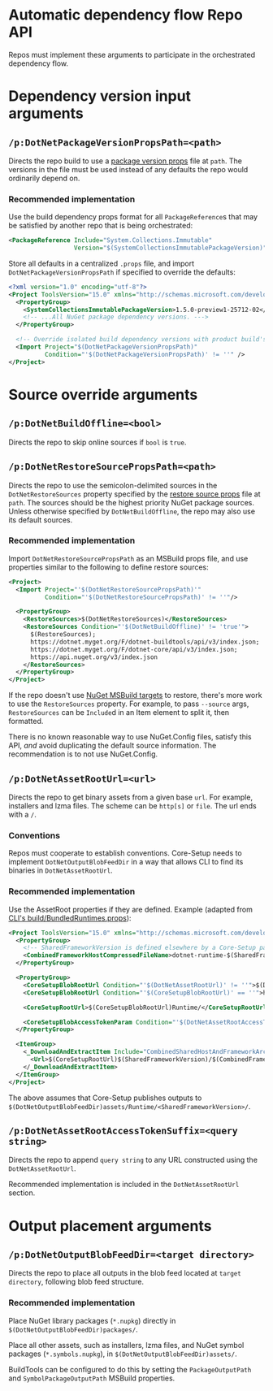 # Automatic dependency flow Repo API

Repos must implement these arguments to participate in the orchestrated dependency flow.


# Dependency version input arguments

## `/p:DotNetPackageVersionPropsPath=<path>`
Directs the repo build to use a [package version props](contracts.md#package-version-props) file at `path`. The versions in the file must be used instead of any defaults the repo would ordinarily depend on.

### Recommended implementation
Use the build dependency props format for all `PackageReference`s that may be satisfied by another repo that is being orchestrated:

```xml
<PackageReference Include="System.Collections.Immutable"
                  Version="$(SystemCollectionsImmutablePackageVersion)" />
```

Store all defaults in a centralized `.props` file, and import `DotNetPackageVersionPropsPath` if specified to override the defaults:

```xml
<?xml version="1.0" encoding="utf-8"?>
<Project ToolsVersion="15.0" xmlns="http://schemas.microsoft.com/developer/msbuild/2003">
  <PropertyGroup>
    <SystemCollectionsImmutablePackageVersion>1.5.0-preview1-25712-02</SystemCollectionsImmutablePackageVersion>
    <!-- ...All NuGet package dependency versions. --->
  </PropertyGroup>

  <!-- Override isolated build dependency versions with product build's. -->
  <Import Project="$(DotNetPackageVersionPropsPath)"
          Condition="'$(DotNetPackageVersionPropsPath)' != ''" />
</Project>
```


# Source override arguments

## `/p:DotNetBuildOffline=<bool>`
Directs the repo to skip online sources if `bool` is `true`.

## `/p:DotNetRestoreSourcePropsPath=<path>`
Directs the repo to use the semicolon-delimited sources in the `DotNetRestoreSources` property specified by the [restore source props](contracts.md#restore-source-props) file at `path`. The sources should be the highest priority NuGet package sources. Unless otherwise specified by `DotNetBuildOffline`, the repo may also use its default sources.

### Recommended implementation
Import `DotNetRestoreSourcePropsPath` as an MSBuild props file, and use properties similar to the following to define restore sources:

```xml
<Project>
  <Import Project="'$(DotNetRestoreSourcePropsPath)'"
          Condition="'$(DotNetRestoreSourcePropsPath)' != ''"/>

  <PropertyGroup>
    <RestoreSources>$(DotNetRestoreSources)</RestoreSources>
    <RestoreSources Condition="'$(DotNetBuildOffline)' != 'true'">
      $(RestoreSources);
      https://dotnet.myget.org/F/dotnet-buildtools/api/v3/index.json;
      https://dotnet.myget.org/F/dotnet-core/api/v3/index.json;
      https://api.nuget.org/v3/index.json
    </RestoreSources>
  </PropertyGroup>
</Project>
```

If the repo doesn't use [NuGet MSBuild targets](https://docs.microsoft.com/en-us/nuget/schema/msbuild-targets#restore-target) to restore, there's more work to use the `RestoreSources` property. For example, to pass `--source` args, `RestoreSources` can be `Include`d in an Item element to split it, then formatted.

There is no known reasonable way to use NuGet.Config files, satisfy this API, *and* avoid duplicating the default source information. The recommendation is to not use NuGet.Config.

## `/p:DotNetAssetRootUrl=<url>`
Directs the repo to get binary assets from a given base `url`. For example, installers and lzma files. The scheme can be `http[s]` or `file`. The url ends with a `/`.

### Conventions
Repos must cooperate to establish conventions. Core-Setup needs to implement `DotNetOutputBlobFeedDir` in a way that allows CLI to find its binaries in `DotNetAssetRootUrl`.

### Recommended implementation
Use the AssetRoot properties if they are defined. Example (adapted from [CLI's build/BundledRuntimes.props](https://github.com/dotnet/cli/blob/4fe4c4d28a5171946311ca3ebf65af95180eb11f/build/BundledRuntimes.props)):

```xml
<Project ToolsVersion="15.0" xmlns="http://schemas.microsoft.com/developer/msbuild/2003">
  <PropertyGroup>
    <!-- SharedFrameworkVersion is defined elsewhere by a Core-Setup package version. -->
    <CombinedFrameworkHostCompressedFileName>dotnet-runtime-$(SharedFrameworkVersion)-$(SharedFrameworkRid)$(ArchiveExtension)</CombinedFrameworkHostCompressedFileName>
  </PropertyGroup>

  <PropertyGroup>
    <CoreSetupBlobRootUrl Condition="'$(DotNetAssetRootUrl)' != ''">$(DotNetAssetRootUrl)</CoreSetupBlobRootUrl>
    <CoreSetupBlobRootUrl Condition="'$(CoreSetupBlobRootUrl)' == ''">https://dotnetcli.azureedge.net/dotnet/</CoreSetupBlobRootUrl>

    <CoreSetupRootUrl>$(CoreSetupBlobRootUrl)Runtime/</CoreSetupRootUrl>

    <CoreSetupBlobAccessTokenParam Condition="'$(DotNetAssetRootAccessTokenSuffix)' != ''">$(DotNetAssetRootAccessTokenSuffix)</CoreSetupBlobAccessTokenParam>
  </PropertyGroup>

  <ItemGroup>
    <_DownloadAndExtractItem Include="CombinedSharedHostAndFrameworkArchive">
      <Url>$(CoreSetupRootUrl)$(SharedFrameworkVersion)/$(CombinedFrameworkHostCompressedFileName)$(CoreSetupBlobAccessTokenParam)</Url>
    </_DownloadAndExtractItem>
  </ItemGroup>
</Project>
```

The above assumes that Core-Setup publishes outputs to `$(DotNetOutputBlobFeedDir)assets/Runtime/<SharedFrameworkVersion>/`.

## `/p:DotNetAssetRootAccessTokenSuffix=<query string>`
Directs the repo to append `query string` to any URL constructed using the `DotNetAssetRootUrl`.

Recommended implementation is included in the `DotNetAssetRootUrl` section.


# Output placement arguments

## `/p:DotNetOutputBlobFeedDir=<target directory>`
Directs the repo to place all outputs in the blob feed located at `target directory`, following blob feed structure.

### Recommended implementation
Place NuGet library packages (`*.nupkg`) directly in `$(DotNetOutputBlobFeedDir)packages/`.

Place all other assets, such as installers, lzma files, and NuGet symbol packages (`*.symbols.nupkg`), in `$(DotNetOutputBlobFeedDir)assets/`.

BuildTools can be configured to do this by setting the `PackageOutputPath` and `SymbolPackageOutputPath` MSBuild properties.
